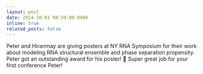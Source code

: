 ```yaml
---
layout: post
date: 2024-10-01 08:59:00-0400
inline: true
related_posts: false
---
```


Peter and Hiranmay are giving posters at NY RNA Symposium for their work about modeling RNA structural ensemble and phase separation propensity. Peter got an outstanding award for his poster! :tada: Super great job for your first conference Peter!